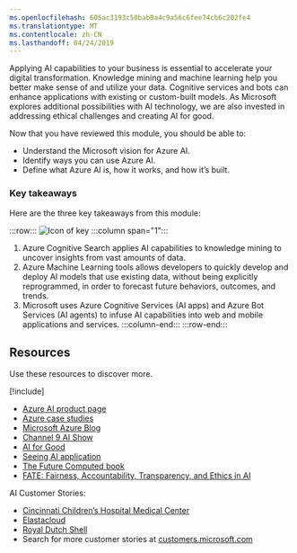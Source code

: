 ```yaml
---
ms.openlocfilehash: 605ac3193c50bab0a4c9a56c6fee74cb6c202fe4
ms.translationtype: MT
ms.contentlocale: zh-CN
ms.lasthandoff: 04/24/2019
---
```

Applying AI capabilities to your business is essential to accelerate your digital transformation. Knowledge mining and machine learning help you better make sense of and utilize your data. Cognitive services and bots can enhance applications with existing or custom-built models. As Microsoft explores additional possibilities with AI technology, we are also invested in addressing ethical challenges and creating AI for good.  

Now that you have reviewed this module, you should be able to:

- Understand the Microsoft vision for Azure AI.
- Identify ways you can use Azure AI.
- Define what Azure AI is, how it works, and how it’s built.

### <a name="key-takeaways"></a>Key takeaways

Here are the three key takeaways from this module:
 
:::row:::
![Icon of key](../media/Key_Takeaway_2questions.png)
:::column span="1":::
1. Azure Cognitive Search applies AI capabilities to knowledge mining to uncover insights from vast amounts of data.
1. Azure Machine Learning tools allows developers to quickly develop and deploy AI models that use existing data, without being explicitly reprogrammed, in order to forecast future behaviors, outcomes, and trends.
1. Microsoft uses Azure Cognitive Services (AI apps) and Azure Bot Services (AI agents) to infuse AI capabilities into web and mobile applications and services.
:::column-end:::
:::row-end:::

## <a name="resources"></a>Resources

Use these resources to discover more.

[!include[](../../../includes/open-link-in-new-tab-note.md)]

- [Azure AI product page](http://azure.com/ai)
- [Azure case studies](https://azure.microsoft.com/case-studies/)
- [Microsoft Azure Blog](https://azure.microsoft.com/blog/) 
- [Channel 9 AI Show](https://channel9.msdn.com/Shows/AI-Show) 
- [AI for Good](https://www.microsoft.com/ai/ai-for-good)
- [Seeing AI application](https://www.microsoft.com/seeing-ai/)
- [The Future Computed book](https://news.microsoft.com/futurecomputed/)
- [FATE: Fairness, Accountability, Transparency, and Ethics in AI](https://www.microsoft.com/research/group/fate/)

AI Customer Stories:
- [Cincinnati Children’s Hospital Medical Center](http://customers.microsoft.com/story/cincinnati-childrens-hospital-health-provider-azure)
- [Elastacloud](http://customers.microsoft.com/story/elastacloud-partner-professional-services-azure-machine-learning)
- [Royal Dutch Shell](https://customers.microsoft.com/story/shell-mining-oil-gas-azure-databricks)
- Search for more customer stories at [customers.microsoft.com](https://customers.microsoft.com/)